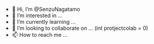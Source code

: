 - 👋 Hi, I’m @SenzuNagatamo
- 👀 I’m interested in ...
- 🌱 I’m currently learning ... 
- 💞️ I’m looking to collaborate on ... (int protjectcolab = 0)
- 📫 How to reach me ...

<!---
SenzuNagatamo/SenzuNagatamo is a ✨ special ✨ repository because its `README.md` (this file) appears on your GitHub profile.
You can click the Preview link to take a look at your changes.
--->
